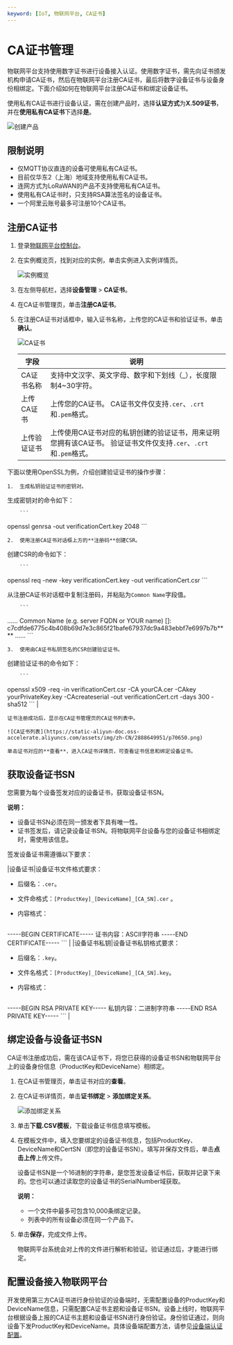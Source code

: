 ```yaml
---
keyword: [IoT, 物联网平台, CA证书]
---
```


# CA证书管理

物联网平台支持使用数字证书进行设备接入认证。使用数字证书，需先向证书颁发机构申请CA证书，然后在物联网平台注册CA证书，最后将数字设备证书与设备身份相绑定。下面介绍如何在物联网平台注册CA证书和绑定设备证书。

使用私有CA证书进行设备认证，需在创建产品时，选择**认证方式**为**X.509证书**，并在**使用私有CA证书**下选择**是**。

![创建产品](https://static-aliyun-doc.oss-accelerate.aliyuncs.com/assets/img/zh-CN/0888649951/p162333.png)

## 限制说明

-   仅MQTT协议直连的设备可使用私有CA证书。
-   目前仅华东2（上海）地域支持使用私有CA证书。
-   连网方式为LoRaWAN的产品不支持使用私有CA证书。
-   使用私有CA证书时，只支持RSA算法签名的设备证书。
-   一个阿里云账号最多可注册10个CA证书。

## 注册CA证书

1.  登录[物联网平台控制台](http://iot.console.aliyun.com/)。

2.  在实例概览页，找到对应的实例，单击实例进入实例详情页。

    ![实例概览](https://static-aliyun-doc.oss-accelerate.aliyuncs.com/assets/img/zh-CN/8727475061/p174584.png)

3.  在左侧导航栏，选择**设备管理** \> **CA证书**。

4.  在CA证书管理页，单击**注册CA证书**。

5.  在注册CA证书对话框中，输入证书名称，上传您的CA证书和验证证书，单击**确认**。

    ![CA证书](https://static-aliyun-doc.oss-accelerate.aliyuncs.com/assets/img/zh-CN/0888649951/p162326.png)

    |字段|说明|
    |--|--|
    |CA证书名称|支持中文汉字、英文字母、数字和下划线（\_），长度限制4~30字符。|
    |上传CA证书|上传您的CA证书。 CA证书文件仅支持`.cer`、`.crt`和`.pem`格式。 |
    |上传验证证书|上传使用CA证书对应的私钥创建的验证证书，用来证明您拥有该CA证书。 验证证书文件仅支持`.cer`、`.crt`和`.pem`格式。

下面以使用OpenSSL为例，介绍创建验证证书的操作步骤：

    1.  生成私钥验证证书的密钥对。

生成密钥对的命令如下：

        ```
openssl genrsa -out verificationCert.key 2048
        ```

    2.  使用注册CA证书对话框上方的**注册码**创建CSR。

创建CSR的命令如下：

        ```
openssl req -new -key verificationCert.key -out verificationCert.csr
        ```

从注册CA证书对话框中复制注册码，并粘贴为`Common Name`字段值。

        ```
……
Common Name (e.g. server FQDN or YOUR name) []: c7cdfde6775c4b408b69d7e3c865f21bafe67937dc9a483ebbf7e6997b7b****
……
        ```

    3.  使用由CA证书私钥签名的CSR创建验证证书。

创建验证证书的命令如下：

        ```
openssl x509 -req -in verificationCert.csr -CA yourCA.cer -CAkey yourPrivateKey.key -CAcreateserial -out verificationCert.crt -days 300 -sha512
        ``` |

    证书注册成功后，显示在CA证书管理页的CA证书列表中。

    ![CA证书列表](https://static-aliyun-doc.oss-accelerate.aliyuncs.com/assets/img/zh-CN/2888649951/p70650.png)

    单击证书对应的**查看**，进入CA证书详情页，可查看证书信息和绑定设备证书。


## 获取设备证书SN

您需要为每个设备签发对应的设备证书，获取设备证书SN。

**说明：**

-   设备证书SN必须在同一颁发者下具有唯一性。
-   证书签发后，请记录设备证书SN。将物联网平台设备与您的设备证书相绑定时，需使用该信息。

签发设备证书需遵循以下要求：

|设备证书|设备证书文件格式要求：

-   后缀名：`.cer`。
-   文件命格式：`[ProductKey]_[DeviceName]_[CA_SN].cer` 。
-   内容格式：

    ```
-----BEGIN CERTIFICATE-----
证书内容：ASCII字符串
-----END CERTIFICATE-----
    ``` |
|设备证书私钥|设备证书私钥格式要求：

-   后缀名：`.key`。
-   文件名格式：`[ProductKey]_[DeviceName]_[CA_SN].key`。
-   内容格式：

    ```
-----BEGIN RSA PRIVATE KEY-----
私钥内容：二进制字符串
-----END RSA PRIVATE KEY-----
    ``` |

## 绑定设备与设备证书SN

CA证书注册成功后，需在该CA证书下，将您已获得的设备证书SN和物联网平台上的设备身份信息（ProductKey和DeviceName）相绑定。

1.  在CA证书管理页，单击证书对应的**查看**。

2.  在CA证书详情页，单击**证书绑定** \> **添加绑定关系**。

    ![添加绑定关系](https://static-aliyun-doc.oss-accelerate.aliyuncs.com/assets/img/zh-CN/2888649951/p140113.png)

3.  单击**下载.CSV模板**，下载设备证书信息填写模板。

4.  在模板文件中，填入您要绑定的设备证书信息，包括ProductKey、DeviceName和CertSN（即您的设备证书SN）。填写并保存文件后，单击**点击上传**上传文件。

    设备证书SN是一个16进制的字符串，是您签发设备证书后，获取并记录下来的。您也可以通过读取您的设备证书的SerialNumber域获取。

    **说明：**

    -   一个文件中最多可包含10,000条绑定记录。
    -   列表中的所有设备必须在同一个产品下。
5.  单击**保存**，完成文件上传。

    物联网平台系统会对上传的文件进行解析和验证。验证通过后，才能进行绑定。


## 配置设备接入物联网平台

开发使用第三方CA证书进行身份验证的设备端时，无需配置设备的ProductKey和DeviceName信息，只需配置CA证书主题和设备证书SN。设备上线时，物联网平台根据设备上报的CA证书主题和设备证书SN进行身份验证。身份验证通过，则向设备下发ProductKey和DeviceName。具体设备端配置方法，请参见[设备端认证配置](/cn.zh-CN/设备接入/设备安全认证/使用X.509证书认证.md)。

